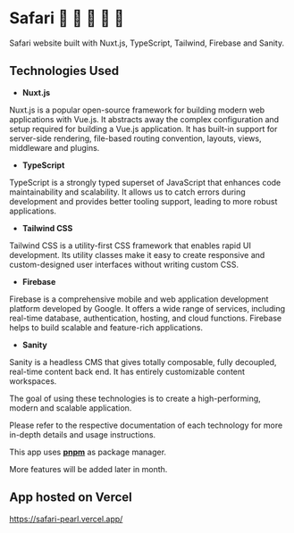 # Safari 🌴 🐘 🐅 🦏 🦌

Safari website built with Nuxt.js, TypeScript, Tailwind, Firebase and Sanity.

## Technologies Used

- **Nuxt.js**

Nuxt.js is a popular open-source framework for building modern web applications with Vue.js. It abstracts away the complex configuration and setup required for building a Vue.js application.
It has built-in support for server-side rendering, file-based routing convention, layouts, views, middleware and plugins.

- **TypeScript**

TypeScript is a strongly typed superset of JavaScript that enhances code maintainability and scalability. It allows us to catch errors during development and provides better tooling support, leading to more robust applications.

- **Tailwind CSS**

Tailwind CSS is a utility-first CSS framework that enables rapid UI development. Its utility classes make it easy to create responsive and custom-designed user interfaces without writing custom CSS.

- **Firebase**

Firebase is a comprehensive mobile and web application development platform developed by Google. It offers a wide range of services, including real-time database, authentication, hosting, and cloud functions. Firebase helps to build scalable and feature-rich applications.

- **Sanity**

Sanity is a headless CMS that gives totally composable, fully decoupled, real-time content back end. It has entirely customizable content workspaces.

The goal of using these technologies is to create a high-performing, modern and scalable application.

Please refer to the respective documentation of each technology for more in-depth details and usage instructions.

This app uses <a href="https://pnpm.io/">**pnpm**</a> as package manager.

More features will be added later in month.

## App hosted on Vercel

https://safari-pearl.vercel.app/
